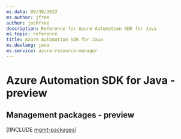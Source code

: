 ```yaml
---
ms.data: 09/30/2022
ms.author: jfree
author: joshfree
description: Reference for Azure Automation SDK for Java
ms.topic: reference
title: Azure Automation SDK for Java
ms.devlang: java
ms.service: azure-resource-manager
---
```

# Azure Automation SDK for Java - preview

## Management packages - preview
[!INCLUDE [mgmt-packages](automation-mgmt-index.md)]